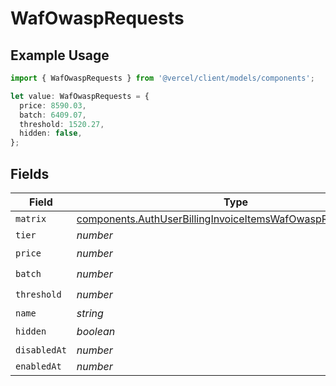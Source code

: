 # WafOwaspRequests

## Example Usage

```typescript
import { WafOwaspRequests } from '@vercel/client/models/components';

let value: WafOwaspRequests = {
  price: 8590.03,
  batch: 6409.07,
  threshold: 1520.27,
  hidden: false,
};
```

## Fields

| Field        | Type                                                                                                                                         | Required           | Description |
| ------------ | -------------------------------------------------------------------------------------------------------------------------------------------- | ------------------ | ----------- |
| `matrix`     | [components.AuthUserBillingInvoiceItemsWafOwaspRequestsMatrix](../../models/components/authuserbillinginvoiceitemswafowasprequestsmatrix.md) | :heavy_minus_sign: | N/A         |
| `tier`       | _number_                                                                                                                                     | :heavy_minus_sign: | N/A         |
| `price`      | _number_                                                                                                                                     | :heavy_check_mark: | N/A         |
| `batch`      | _number_                                                                                                                                     | :heavy_check_mark: | N/A         |
| `threshold`  | _number_                                                                                                                                     | :heavy_check_mark: | N/A         |
| `name`       | _string_                                                                                                                                     | :heavy_minus_sign: | N/A         |
| `hidden`     | _boolean_                                                                                                                                    | :heavy_check_mark: | N/A         |
| `disabledAt` | _number_                                                                                                                                     | :heavy_minus_sign: | N/A         |
| `enabledAt`  | _number_                                                                                                                                     | :heavy_minus_sign: | N/A         |
